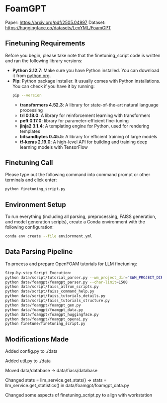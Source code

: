 # FoamGPT
Paper: https://arxiv.org/pdf/2505.04997
Dataset: https://huggingface.co/datasets/LeoYML/FoamGPT
## Finetuning Requirements
Before you begin, please take note that the finetuning_script code is written and ran the following library versions:

- **Python 3.12.7**: Make sure you have Python installed. You can download it from [python.org](https://www.python.org/downloads/).
- **Pip**: Python package installer. It usually comes with Python installations. You can check if you have it by running:
  ```bash
  pip --version
  ```
    - **transformers 4.52.3**: A library for state-of-the-art natural language processing
    - **trl 0.18.0**: A library for reinforcement learning with transformers
    - **peft 0.17.0**: library for parameter-efficient fine-tuning
    - **jinja2 3.1.4**: A templating engine for Python, used for rendering templates 
    - **bitsandbytes 0.45.5**: A library for efficient training of large models
    - **tf-keras 2.19.0**: A high-level API for building and training deep learning models with TensorFlow

## Finetuning Call
Please type out the following command into command prompt or other terminals and click enter:
  ```bash
  python finetuning_script.py
  ```

## Environment Setup

To run everything (including all parsing, preprocessing, FAISS generation, and model generation scripts), create a Conda environment with the following configuration:
  ```bash
  conda env create --file enviornment.yml
```
## Data Parsing Pipeline

To process and prepare OpenFOAM tutorials for LLM finetuning:
```bash
Step-by-step Script Execution:
python data/script/tutorial_parser.py --wm_project_dir="$WM_PROJECT_DIR" --output_dir="data/raw"
python data/foamgpt/foamgpt_parser.py --char-limit=1500
python data/script/faiss_allrun_scripts.py  
python data/script/faiss_command_help.py  
python data/script/faiss_tutorials_details.py  
python data/script/faiss_tutorials_structure.py
python data/foamgpt/foamgpt_gen.py
python data/foamgpt/foamgpt_data.py
python data/foamgpt/foamgpt_huggingface.py  
python data/foamgpt/foamgpt_openai.py
python finetune/finetuning_script.py
```
## Modifications Made

Added config.py to ./data

Added util.py to ./data

Moved data/database → data/fiass/database

Changed stats = llm_service.get_stats() → stats = llm_service.get_statistics() in data/foamgpt/foamgpt_data.py

Changed some aspects of finetuning_script.py to align with workstation